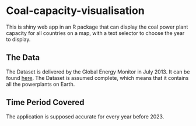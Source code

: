 # Coal-capacity-visualisation

This is shiny web app in an R package that can display the coal power plant capacity for all countries on a map, with a text selector to choose the year to display.

## The Data

The Dataset is delivered by the Global Energy Monitor in July 2013. It can be found [here](https://globalenergymonitor.org/projects/global-coal-plant-tracker/download-data/).
The Dataset is assumed complete, which means that it contains all the powerplants on Earth.

## Time Period Covered
The application is supposed accurate for every year before 2023.